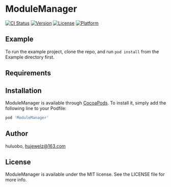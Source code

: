 # ModuleManager

[![CI Status](http://img.shields.io/travis/huluobo/ModuleManager.svg?style=flat)](https://travis-ci.org/huluobo/ModuleManager)
[![Version](https://img.shields.io/cocoapods/v/ModuleManager.svg?style=flat)](http://cocoapods.org/pods/ModuleManager)
[![License](https://img.shields.io/cocoapods/l/ModuleManager.svg?style=flat)](http://cocoapods.org/pods/ModuleManager)
[![Platform](https://img.shields.io/cocoapods/p/ModuleManager.svg?style=flat)](http://cocoapods.org/pods/ModuleManager)

## Example

To run the example project, clone the repo, and run `pod install` from the Example directory first.

## Requirements

## Installation

ModuleManager is available through [CocoaPods](http://cocoapods.org). To install
it, simply add the following line to your Podfile:

```ruby
pod 'ModuleManager'
```

## Author

huluobo, hujewelz@163.com

## License

ModuleManager is available under the MIT license. See the LICENSE file for more info.
